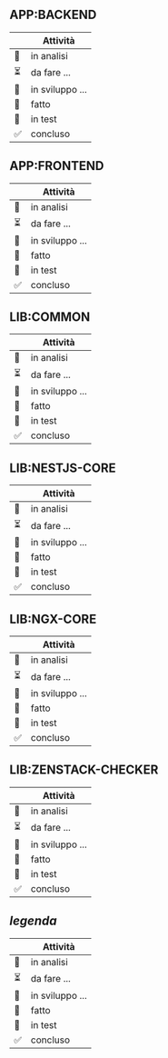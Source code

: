 ## APP:BACKEND

|     | Attività        |
| --- | --------------- |
| 🔬  | in analisi      |
| ⏳  | da fare ...     |
| 📝  | in sviluppo ... |
| 🏁  | fatto           |
| 🧪  | in test         |
| ✅  | concluso        |

## APP:FRONTEND

|     | Attività        |
| --- | --------------- |
| 🔬  | in analisi      |
| ⏳  | da fare ...     |
| 📝  | in sviluppo ... |
| 🏁  | fatto           |
| 🧪  | in test         |
| ✅  | concluso        |

## LIB:COMMON

|     | Attività        |
| --- | --------------- |
| 🔬  | in analisi      |
| ⏳  | da fare ...     |
| 📝  | in sviluppo ... |
| 🏁  | fatto           |
| 🧪  | in test         |
| ✅  | concluso        |

## LIB:NESTJS-CORE

|     | Attività        |
| --- | --------------- |
| 🔬  | in analisi      |
| ⏳  | da fare ...     |
| 📝  | in sviluppo ... |
| 🏁  | fatto           |
| 🧪  | in test         |
| ✅  | concluso        |

## LIB:NGX-CORE

|     | Attività        |
| --- | --------------- |
| 🔬  | in analisi      |
| ⏳  | da fare ...     |
| 📝  | in sviluppo ... |
| 🏁  | fatto           |
| 🧪  | in test         |
| ✅  | concluso        |

## LIB:ZENSTACK-CHECKER

|     | Attività        |
| --- | --------------- |
| 🔬  | in analisi      |
| ⏳  | da fare ...     |
| 📝  | in sviluppo ... |
| 🏁  | fatto           |
| 🧪  | in test         |
| ✅  | concluso        |

## _legenda_

|     | Attività        |
| --- | --------------- |
| 🔬  | in analisi      |
| ⏳  | da fare ...     |
| 📝  | in sviluppo ... |
| 🏁  | fatto           |
| 🧪  | in test         |
| ✅  | concluso        |
